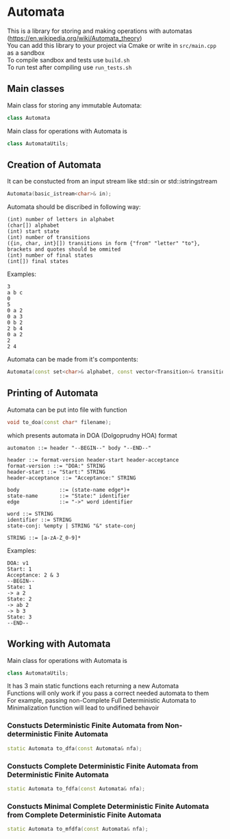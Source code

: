 # Automata

This is a library for storing and making operations with automatas (https://en.wikipedia.org/wiki/Automata_theory)\
You can add this library to your project via Cmake or write in ```src/main.cpp``` as a sandbox\
To compile sandbox and tests use ```build.sh```\
To run test after compiling use ```run_tests.sh```

## Main classes

Main class for storing any immutable Automata:
```C++
class Automata
```

Main class for operations with Automata is
```C++
class AutomataUtils;
```

## Creation of Automata
It can be constucted from an input stream like std::sin or std::istringstream
```C++
Automata(basic_istream<char>& in);
```

Automata should be discribed in following way:

```
(int) number of letters in alphabet
(char[]) alphabet
(int) start state
(int) number of transitions
({in, char, int}[]) transitions in form {"from" "letter" "to"}, brackets and quotes should be ommited
(int) number of final states
(int[]) final states
```
Examples:

```
3 
a b c
0
5
0 a 2
0 a 3
0 b 2
2 b 4
0 a 2
2 
2 4
```

Automata can be made from it's compontents:

```C++
Automata(const set<char>& alphabet, const vector<Transition>& transitions, const int start, const set<int>& final_states);
```

## Printing of Automata
Automata can be put into file with function
```C++
void to_doa(const char* filename);
```

which presents automata in DOA (Dolgoprudny HOA) format

```
automaton ::= header "--BEGIN--" body "--END--"

header ::= format-version header-start header-acceptance
format-version ::= "DOA:" STRING
header-start ::= "Start:" STRING
header-acceptance ::= "Acceptance:" STRING
             
body             ::= (state-name edge*)+
state-name       ::= "State:" identifier
edge             ::= "->" word identifier

word ::= STRING
identifier ::= STRING
state-conj: %empty | STRING "&" state-conj

STRING ::= [a-zA-Z_0-9]*
```

Examples:

```
DOA: v1
Start: 1
Acceptance: 2 & 3
--BEGIN--
State: 1
-> a 2
State: 2
-> ab 2
-> b 3
State: 3
--END--
```

## Working with Automata

Main class for operations with Automata is
```C++
class AutomataUtils;
```

It has 3 main static functions each returning a new Automata\
Functions will only work if you pass a correct needed automata to them\
For example, passing non-Complete Full Deterministic Automata to Minimalization function will lead to undifined behavoir

### Constucts Deterministic Finite Automata from Non-deterministic Finite Automata
```C++
static Automata to_dfa(const Automata& nfa);
```

### Constucts Complete Deterministic Finite Automata from Deterministic Finite Automata
```C++
static Automata to_fdfa(const Automata& nfa);
```

### Constucts Minimal Complete Deterministic Finite Automata from Complete Deterministic Finite Automata
```C++
static Automata to_mfdfa(const Automata& nfa);
```